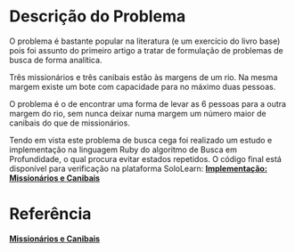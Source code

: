 # Descrição do Problema

O problema é bastante popular na literatura (e um exercício do livro base) pois foi assunto do primeiro artigo a tratar de formulação de problemas de busca de forma analítica.

Três missionários e três canibais estão às margens de um rio. Na mesma margem existe um bote com capacidade para no máximo duas pessoas.

O problema é o de encontrar uma forma de levar as 6 pessoas para a outra margem do rio, sem nunca deixar numa margem um número maior de canibais do que de missionários.

Tendo em vista este problema de busca cega foi realizado um estudo e implementação na linguagem Ruby do algoritmo de 	Busca	em Profundidade, o qual procura evitar estados	repetidos. O código final está disponível para verificação na plataforma SoloLearn: <strong><a href="https://code.sololearn.com/cURFOWnBl8gb" title="Missionarios_canibais" target="_blank">Implementação: Missionários e Canibais</a></strong> 


# Referência

<strong><a href="https://slideplayer.com.br/slide/367818/" title="Missionários e Canibais" target="_blank">Missionários e Canibais</a></strong>
